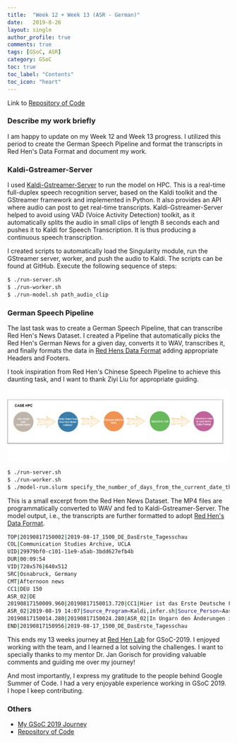 ```yaml
---
title:  "Week 12 + Week 13 (ASR - German)"
date:   2019-8-26
layout: single
author_profile: true
comments: true
tags: [GSoC, ASR]
category: GSoC
toc: true
toc_label: "Contents"
toc_icon: "heart"
---
```


Link to [Repository of Code](https://github.com/AASHISHAG/asr-german)

### Describe my work briefly

I am happy to update on my Week 12 and Week 13 progress. I utilized this period to create the German Speech Pipeline and format the transcripts in Red Hen's Data Format and document my work.

### Kaldi-Gstreamer-Server

I used [Kaldi-Gstreamer-Server](https://github.com/alumae/kaldi-gstreamer-server) to run the model on HPC. This is a real-time full-duplex speech recognition server, based on the Kaldi toolkit and the GStreamer framework and implemented in Python. It also provides an API where audio can post to get real-time transcripts. Kaldi-Gstreamer-Server helped to avoid using VAD (Voice Activity Detection) toolkit, as it automatically splits the audio in small clips of length 8 seconds each and pushes it to Kaldi for Speech Transcription. It is thus producing a continuous speech transcription.

I created scripts to automatically load the Singularity module, run the GStreamer server, worker, and push the audio to Kaldi. The scripts can be found at GitHub. Execute the following sequence of steps:

``` bash
$ ./run-server.sh
$ ./run-worker.sh
$ ./run-model.sh path_audio_clip
``` 

### German Speech Pipeline

The last task was to create a German Speech Pipeline, that can transcribe Red Hen's News Dataset. I created a Pipeline that automatically picks the Red Hen's German News for a given day, converts it to WAV, transcribes it, and finally formats the data in [Red Hens Data Format](https://sites.google.com/site/distributedlittleredhen/home/the-cognitive-core-research-topics-in-red-hen/red-hen-data-format#TOC-Audio-Pipeline-Tags) adding appropriate Headers and Footers.

I took inspiration from Red Hen's Chinese Speech Pipeline to achieve this daunting task, and I want to thank Ziyi Liu for appropriate guiding. 


![](
/others/speech-recognition-pipeline-3.png)

``` bash
$ ./run-server.sh
$ ./run-worker.sh
$ ./model-run.slurm specify_the_number_of_days_from_the_current_date_the_model_should_transcribe
``` 

This is a small excerpt from the Red Hen News Dataset. The MP4 files are programmatically converted to WAV and fed to Kaldi-Gstreamer-Server. The model output, i.e., the transcripts are further formatted to adopt [Red Hen's Data Format](https://sites.google.com/site/distributedlittleredhen/home/the-cognitive-core-research-topics-in-red-hen/red-hen-data-format#TOC-Audio-Pipeline-Tags).
    
``` bash    
TOP|20190817150002|2019-08-17_1500_DE_DasErste_Tagesschau
COL|Communication Studies Archive, UCLA
UID|29979bf0-c101-11e9-a5ab-3bdd627efb4b
DUR|00:09:54
VID|720x576|640x512
SRC|Osnabruck, Germany
CMT|Afternoon news
CC1|DEU 150
ASR_02|DE
20190817150009.960|20190817150013.720|CC1|Hier ist das Erste Deutsche Fernsehen mit der tagesschau.
ASR_02|2019-08-19 14:07|Source_Program=Kaldi,infer.sh|Source_Person=Aashish Agarwal|Codebook=Deutsch Speech to Text
20190817150014.280|20190817150024.280|ASR_02|In Ungarn den Änderungen in den Bodensee ist es jetzt den deutschen Fernsehsendern wie der Tagesschau. Sie im Studio Karolinen lernen. Meine Damen und Herren ich begrüße Sie zutage Schau. Die Tiere in Berlin findet oft hinter verschlossenen Türen statt an diesem Wochenende aber stehen viele Türen offen Politik wird dann zwar nicht gemacht aber die Bürger sind eingeladen sich über die Arbeit der Bundesregierung zu informieren das Kanzleramt Die Ministerien und das Bundes Presseamt bieten mehr als acht Hundert Veranstaltungen an das Motto in diesem Jahr Halle. Politik. Familienministerin ist heute mit den Kindern aufgestanden macht den Auftakt beim Tag der offenen Tür Demokratie Grundrechte das muss schon bei den kleinsten Thema sein Amt Kinder rechts Bus wissen Sie genau was sie von der Ministerin erwachten Brecht erbaut. <UNK> Gewalt freie entziehen. Das Recht eine Ausbildung zu machen das Recht das Thema des kennen zur Schule gehen kann wenn man Behinderungen hart und so dass man trotzdem gleichberechtigtes heranwachsen. Auch Religionen Kultur und Summers Heute spricht der Bürger die Politiker hören es zu Hallo Politik das Kanzleramt Lied ein und alle vierzehn Ministerien Lassen hinter die Kulissen schauen Andrang und Ausflüge auch in Europas größten danken den hat das Gesundheitsministerium aufstellen lassen die gesund. des Bürgers ist wichtig Aufklärung tut Not und auch die im <UNK> Quoten und so kann wer will sich gleich noch impfen lassen ehe bekommt die zweite Masern Impfung. Alles für Jens Sparten. Bürger fragen Politiker antworten der Finanzminister der auch es Pedell Chef werden will lässt sich auch vom Volk wenig entlocken und nichts zur Pacht nach innen Wahl zur Demokratie dazu dass man sich auch mit <UNK>. Nun Freunden guten spricht und Bambus sagt Wenn was zu sagen ist heute also der Vizekanzler Morgen dann die Kanzlerin. In der C die Ouvertüre über einen Parteiausschluss des früheren Verfassungsschutz Präsidenten Maßen diskutiert Die Vorsitzende Kramp Karrenbauer sagte den Zeitungen der Funke Mediengruppe sie sehe beimaßen keine Haltung die ihn mit der C die EU noch wirklich verbinde Allerdings gebe es hohe Hürden für einen Parteiausschluss Der sächsische Ministerpräsident. Kretschmer kritisierte die Überlegungen Man schließt er niemanden aus der C D U aus nur weil er unbequem sei maßen gilt als konservativer C die EU Politiker und Gegner von Merkels Flüchtlingspolitik. In Hongkong haben erneut Tausende Menschen für Freiheit und Demokratie demonstriert. Hirten vorwiegend Lehrer zum Sitz der umstrittenen Regierungschefin Lärm der Protest verlief friedlich Unterdessen trafen sich in einem Park der Metropole Tausender Gegendemonstranten mit chinesischen Fahnen die sich selbst die Beschützer Hongkongs nennen die Zentralregierung in Peking hatte zuletzt vor Unruhen gewarnt Einheiten der Bewohner. Volkspolizei sind seit Tagen in der DDR benachbarten chinesischen Staat Shannon Jenny stark zunimmt. Im Sudan ist nach langen Verhandlungen der Weg für eine Übergangsregierung frei Vertreter von Opposition und bislang regierende Militär Rat haben heute in der Hauptstadt Khartum ein Abkommen unterzeichnet das einen gemeinsamen Rat von Zivilisten und Militärangehörigen vorsieht Dieser soll etwas mehr als drei Jahre lang. Gießen Dann sollen Wahlen stattfinden. Der Sudan Bäume britische Kolonie und wurde neun Hundert sechsundfünfzig unabhängig politisch stabile Phasen gab es seitdem kaum mehrmals putschte sich das Militär an die Macht. Neun und achtzig der Staatsstreich durch Generalleutnant Baschir der später offiziell Präsident wird unterstützt wird er von Islamisten unter ihrem Einfluss verhängte Baschir ein Scharia Gesetz und verschärfte damit den Konflikt mit dem Süden des Landes in dem das Christentum und traditioneller Religionen verbreitet sind. In bei Schiras Zeit fällt auch der Ausbruch des Darfur Konflikts Regierungstreue Milizen gehen brutal gegen rebellierende Volksgruppen vor ein Hundert Punkt null null null werden getötet der Konflikt ist bis heute nicht gelöst. Internationale Strafgerichtshof verhängte Haftbefehle gegen Baschir unter anderem wegen Kriegsverbrechen und Völkermordes. <UNK> und elf wird der Südsudan unabhängig. Olga stürzt der Sudan in eine wirtschaftliche Krise die zuletzt in immer stärkere Proteste mündet. Dreißig Jahre nach seiner Machtübernahme wird bei schier aus den eigenen Reihen gestürzt die Kontrolle übernimmt ein Militärrat aus allen Landesteilen sind sie nach Khartum gereist um einen historischen Tag zu feiern. Teheran ist nun Geschichte Es beginnt eine neue Ära. De la Rey de kann ich endlich wieder frei durch atmen die den alles war sehr teuer lieferbaren verzweifelt. Zwei Unterschriften festlicher Rahmen und viele Prominente aus dem Ausland Vertreter von Opposition und Militär besiegeln das über Monate mühsam verhandelte Vertrags. Der souveräner Rat ist künftig höchstes Staatsorgan Opposition und Militärs entsenden jeweils fünf Vertreter den elften bestimmen beide einvernehmlich ein General führt zunächst den Vorsitz der Rat überwacht die Regierungsbildung die Opposition benennt den Premierminister. <UNK> Militär den Innen und Verteidigungsminister nach neununddreißig Monaten Gibt es Wahlen. Hara militärischer Gruppen sollen künftig der Armee unterstellt werden Sie haben Anfang Juni ein Protest kennt mit brutaler Gewalt aufgelöst das gab viele Tote eine schwere Bürde Nun soll ein neues Kapitel aufgeschlagen werden. Eine Reihe hoffen dass es mit dem Sudan jetzt aufwärts geht der weder stolzer von Saldanha im können die Waffen niederlegen Frieden schließen können. <UNK> und <UNK>. Für Millionen ist ist der Tag der Freiheit auch wenn auf dem Weg zur Demokratie Unwägbarkeiten bleiben. Der Kult Film Easy Rider hat ihn berühmt gemacht das erste große Roadmovie der Kinogeschichte Eine begeistert gefeiert der Rebellion gegen das U es Establishment der späten sechzig er Jahrgang Peter Fonda wurde damit zum Idol der Hippiebewegung jetzt ist der Schauspieler im Alter von neunundsiebzig Jahren gestorben Nach Angaben seiner. Amelia erlag er den Folgen einer Lungenkrebserkrankung. Diese Leute versuchte er die Freiheit und fand Drogen und Rock n Roll. Von der spielte an der Seite von Bernay Vorfahr vor fünfzig Jahren nicht nur eine Hauptrolle in Easy Rider Er schrieb auch am Drehbuch mit und produzierte. Abenteuerfilm und Gesellschaftskritik zugleich brachte Easy Rider Peter Fonda seine erste Oscar Nominierung ein und machte ihm früher Leinwand Legende die Schauspielerei hatte er in den Genen schon sein Vater Henry Fonda war ein Star auf seine Schwester Jane reüssierte in Hollywood die Mutter hatte sich das Leben genommen als Peter und Jane noch Kind. waren vielleicht auch deshalb lagen Peter Fonda melancholische Räume. Als Bienenzüchter Vietnam Veteranen kämpfte er in dem Film JuLis Gold gegen Kriegs Trauma und Einsamkeit. Hat im Erdreich ihre Einkäufe selbst. Ich mach das Schiff. Ich bin nur so durcheinander. Neun Dingen gegenüber neuen Gefühlen. Ein Menschen. Diese Rolle gewann Fonda dem Golden Globe siebenundzwanzig Jahre nach Easy Rider Kamm Becks wie diese sind selten in Hollywood. Es ist großartig zurück zu sein Gardens ruhige Weberei. Mit einem Stern auf dem Hollywood Boulevard wird er im Filmgeschäft unsterblich auch wenn er im Alter von neunundsiebzig Jahren den Kampf gegen den Lungenkrebs verliert seine Schwester Jane Fonda veröffentlichte eine Stellungnahme in seinen letzten Tagen hatte ich eine schöne Zeit mit ihm allein erging lachend davon. Die Wette Aussichten. Nun wechselnd bewölkt mit sonnigen Abschnitten später vom Südwesten bis in die Mitte Schauer Zum Teil Gewitter die sich Richtung Osten ausbreiten achtzehn bis dreiunddreißig Grad. Die Tagesschau meldet sich wieder um siebzehn Uhr fünfzig Ich wünsche Ihnen einen schönen Tag. Neben Vorlage oder die Sängerin der Banco Bena bei Vala Gong gab. Die Verpflichtung Gagat wahrlich Das ist die Wahl Haupterwerbsquelle verstehen war das sind rein auf dem Tappert Fella aller Verstehen Sie Spaß Marc Forster schmeißt Nepal. Von den ehrlich Brothers ist nur einer ehrlich. Daher habe ich bringe Isabel war Level Europäer These schwimmen. Verstehen Sie Spaß bei <UNK> aus Mallorca Heute und zwanzig Uhr fünfzehn im Ersten.
END|20190817150956|2019-08-17_1500_DE_DasErste_Tagesschau
```

This ends my 13 weeks journey at [Red Hen Lab](http://www.redhenlab.org/home) for GSoC-2019. I enjoyed working with the team, and I learned a lot solving the challenges. I want to specially thanks to my mentor Dr. Jan Gorisch for providing valuable comments and guiding me over my journey!

And most importantly, I express my gratitude to the people behind Google Summer of Code. I had a very enjoyable experience working in GSoC 2019. I hope I keep contributing.

### Others

- [My GSoC 2019 Journey](https://aashishag.github.io/categories/#gsoc)
- [Repository of Code](https://github.com/AASHISHAG/asr-german)